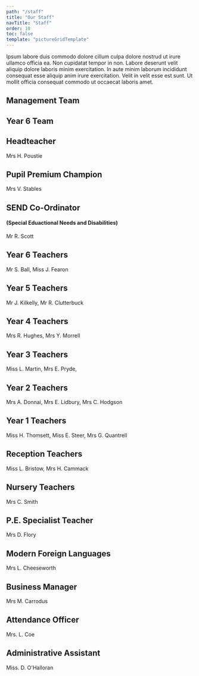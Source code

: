 ```yaml
---
path: "/staff"
title: "Our Staff"
navTitle: "Staff"
order: 10
toc: false
template: "pictureGridTemplate"
---
```

Ipsum labore duis commodo dolore cillum culpa dolore nostrud ut irure ullamco officia ea. Non cupidatat tempor in non. Labore deserunt velit aliquip dolore laboris minim exercitation. In aute minim laborum incididunt consequat esse aliquip anim irure exercitation. Velit in velit esse est sunt. Ut mollit officia consequat commodo ut occaecat laboris amet.

## Management Team
<div class="people-grid">
    <person-pic
        source="https://via.placeholder.com/300x300"
        caption="Mrs Heather Poustie, Headteacher"
    ></person-pic>
    <person-pic
        source="https://via.placeholder.com/300x300"
        caption="Mr Dave Lee, Deputy Head"
    ></person-pic>
    <person-pic
        source="https://via.placeholder.com/300x300"
        caption="Mrs Vicky Stables, SENDCO"
    ></person-pic>
</div>

## Year 6 Team

<div class="people-grid">
    <person-pic
        source="https://via.placeholder.com/300x300"
        caption="Mrs Becky Hughes, class teacher"
    ></person-pic>
    <person-pic
        source="https://via.placeholder.com/300x300"
        caption="Mr S Ball, class teacher"
    ></person-pic>
    <person-pic
        source="https://via.placeholder.com/300x300"
        caption="Mrs Mandy Dower, teaching assistant"
    ></person-pic>
    <person-pic
        source="https://via.placeholder.com/300x300"
        caption="Mrs Donna Minear, teaching assistant"
    ></person-pic>
    <person-pic
        source="https://via.placeholder.com/300x300"
        caption="Mrs Sharon Lang, teaching assistant"
    ></person-pic>
</div>

## Headteacher

Mrs H. Poustie

## Pupil Premium Champion

Mrs V. Stables

## SEND Co-Ordinator
#### (Special Eduactional Needs and Disabilities)

Mr R. Scott

## Year 6 Teachers

Mr S. Ball, Miss J. Fearon

## Year 5 Teachers

Mr J. Kilkelly, Mr R. Clutterbuck

## Year 4 Teachers

Mrs R. Hughes, Mrs Y. Morrell

## Year 3 Teachers

Miss L. Martin, Mrs E. Pryde,

## Year 2 Teachers

Mrs A. Donnai, Mrs E. Lidbury, Mrs C. Hodgson

## Year 1 Teachers

Miss H. Thomsett, Miss E. Steer, Mrs G. Quantrell

## Reception Teachers

Miss L. Bristow, Mrs H. Cammack

## Nursery Teachers

Mrs C. Smith

## P.E. Specialist Teacher

Mrs D. Flory

## Modern Foreign Languages

Mrs L. Cheeseworth

## Business Manager

Mrs M. Carrodus

## Attendance Officer

Mrs. L. Coe

## Administrative Assistant

Miss. D. O'Halloran
